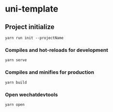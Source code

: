 # uni-template

## Project initialize
```
yarn run init --projectName
```

### Compiles and hot-reloads for development
```
yarn serve
```

### Compiles and minifies for production
```
yarn build
```

### Open wechatdevtools
```
yarn open
```
